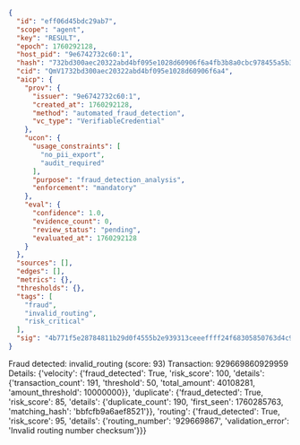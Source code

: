 ```json
{
  "id": "eff06d45bdc29ab7",
  "scope": "agent",
  "key": "RESULT",
  "epoch": 1760292128,
  "host_pid": "9e6742732c60:1",
  "hash": "732bd300aec20322abd4bf095e1028d60906f6a4fb3b8a0cbc978455a5b32499",
  "cid": "QmV1732bd300aec20322abd4bf095e1028d60906f6a4",
  "aicp": {
    "prov": {
      "issuer": "9e6742732c60:1",
      "created_at": 1760292128,
      "method": "automated_fraud_detection",
      "vc_type": "VerifiableCredential"
    },
    "ucon": {
      "usage_constraints": [
        "no_pii_export",
        "audit_required"
      ],
      "purpose": "fraud_detection_analysis",
      "enforcement": "mandatory"
    },
    "eval": {
      "confidence": 1.0,
      "evidence_count": 0,
      "review_status": "pending",
      "evaluated_at": 1760292128
    }
  },
  "sources": [],
  "edges": [],
  "metrics": {},
  "thresholds": {},
  "tags": [
    "fraud",
    "invalid_routing",
    "risk_critical"
  ],
  "sig": "4b771f5e28784811b29d0f4555b2e939313ceeeffff24f68305850763d4c907f"
}
```

Fraud detected: invalid_routing (score: 93)
Transaction: 929669860929959
Details: {'velocity': {'fraud_detected': True, 'risk_score': 100, 'details': {'transaction_count': 191, 'threshold': 50, 'total_amount': 40108281, 'amount_threshold': 10000000}}, 'duplicate': {'fraud_detected': True, 'risk_score': 85, 'details': {'duplicate_count': 190, 'first_seen': 1760285763, 'matching_hash': 'bbfcfb9a6aef8521'}}, 'routing': {'fraud_detected': True, 'risk_score': 95, 'details': {'routing_number': '929669867', 'validation_error': 'Invalid routing number checksum'}}}